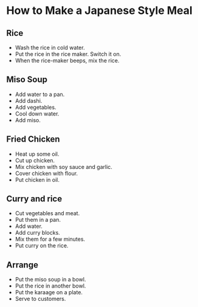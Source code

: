 # How to Make a Japanese Style Meal

## Rice
* Wash the rice in cold water.
* Put the rice in the rice maker. Switch it on.
* When the rice-maker beeps, mix the rice.

## Miso Soup
* Add water to a pan.
* Add dashi.
* Add vegetables.
* Cool down water.
* Add miso.

## Fried Chicken
* Heat up some oil.
* Cut up chicken.
* Mix chicken with soy sauce and garlic.
* Cover chicken with flour.
* Put chicken in oil.

## Curry and rice
* Cut vegetables and meat.
* Put them in a pan.
* Add water.
* Add curry blocks.
* Mix them for a few minutes.
* Put curry on the rice.

## Arrange
* Put the miso soup in a bowl.
* Put the rice in another bowl.
* Put the karaage on a plate.
* Serve to customers.

